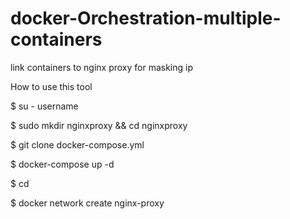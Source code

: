 # docker-Orchestration-multiple-containers
link containers to nginx proxy for masking ip

How to use this tool

$ su - username

$ sudo mkdir nginxproxy && cd nginxproxy

$ git clone docker-compose.yml

$ docker-compose up -d

$ cd

$ docker network create nginx-proxy
